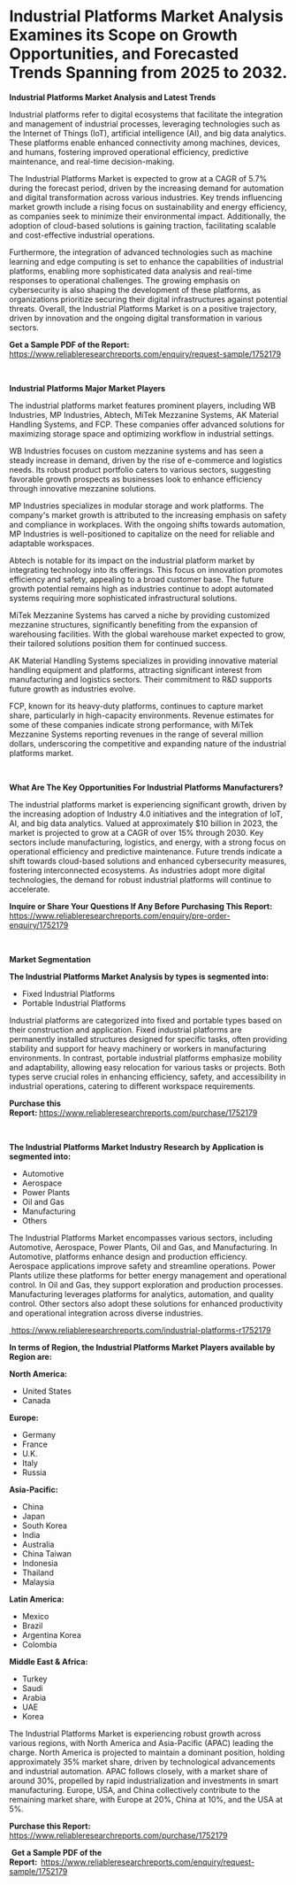 <p><h1>Industrial Platforms Market Analysis Examines its Scope on Growth Opportunities, and Forecasted Trends Spanning from 2025 to 2032.</h1></p><p><strong>Industrial Platforms Market Analysis and Latest Trends</strong></p>
<p><p>Industrial platforms refer to digital ecosystems that facilitate the integration and management of industrial processes, leveraging technologies such as the Internet of Things (IoT), artificial intelligence (AI), and big data analytics. These platforms enable enhanced connectivity among machines, devices, and humans, fostering improved operational efficiency, predictive maintenance, and real-time decision-making. </p><p>The Industrial Platforms Market is expected to grow at a CAGR of 5.7% during the forecast period, driven by the increasing demand for automation and digital transformation across various industries. Key trends influencing market growth include a rising focus on sustainability and energy efficiency, as companies seek to minimize their environmental impact. Additionally, the adoption of cloud-based solutions is gaining traction, facilitating scalable and cost-effective industrial operations. </p><p>Furthermore, the integration of advanced technologies such as machine learning and edge computing is set to enhance the capabilities of industrial platforms, enabling more sophisticated data analysis and real-time responses to operational challenges. The growing emphasis on cybersecurity is also shaping the development of these platforms, as organizations prioritize securing their digital infrastructures against potential threats. Overall, the Industrial Platforms Market is on a positive trajectory, driven by innovation and the ongoing digital transformation in various sectors.</p></p>
<p><strong>Get a Sample PDF of the Report:&nbsp;</strong> <a href="https://www.reliableresearchreports.com/enquiry/request-sample/1752179?utm_campaign=3131&utm_medium=2&utm_source=Github&utm_content=ia&utm_term=17042025&utm_id=industrial-platforms">https://www.reliableresearchreports.com/enquiry/request-sample/1752179</a></p>
<p>&nbsp;</p>
<p><strong>Industrial Platforms Major Market Players</strong></p>
<p><p>The industrial platforms market features prominent players, including WB Industries, MP Industries, Abtech, MiTek Mezzanine Systems, AK Material Handling Systems, and FCP. These companies offer advanced solutions for maximizing storage space and optimizing workflow in industrial settings.</p><p>WB Industries focuses on custom mezzanine systems and has seen a steady increase in demand, driven by the rise of e-commerce and logistics needs. Its robust product portfolio caters to various sectors, suggesting favorable growth prospects as businesses look to enhance efficiency through innovative mezzanine solutions.</p><p>MP Industries specializes in modular storage and work platforms. The company's market growth is attributed to the increasing emphasis on safety and compliance in workplaces. With the ongoing shifts towards automation, MP Industries is well-positioned to capitalize on the need for reliable and adaptable workspaces.</p><p>Abtech is notable for its impact on the industrial platform market by integrating technology into its offerings. This focus on innovation promotes efficiency and safety, appealing to a broad customer base. The future growth potential remains high as industries continue to adopt automated systems requiring more sophisticated infrastructural solutions.</p><p>MiTek Mezzanine Systems has carved a niche by providing customized mezzanine structures, significantly benefiting from the expansion of warehousing facilities. With the global warehouse market expected to grow, their tailored solutions position them for continued success.</p><p>AK Material Handling Systems specializes in providing innovative material handling equipment and platforms, attracting significant interest from manufacturing and logistics sectors. Their commitment to R&D supports future growth as industries evolve.</p><p>FCP, known for its heavy-duty platforms, continues to capture market share, particularly in high-capacity environments. Revenue estimates for some of these companies indicate strong performance, with MiTek Mezzanine Systems reporting revenues in the range of several million dollars, underscoring the competitive and expanding nature of the industrial platforms market.</p></p>
<p>&nbsp;</p>
<p><strong>What Are The Key Opportunities For Industrial Platforms Manufacturers?</strong></p>
<p><p>The industrial platforms market is experiencing significant growth, driven by the increasing adoption of Industry 4.0 initiatives and the integration of IoT, AI, and big data analytics. Valued at approximately $10 billion in 2023, the market is projected to grow at a CAGR of over 15% through 2030. Key sectors include manufacturing, logistics, and energy, with a strong focus on operational efficiency and predictive maintenance. Future trends indicate a shift towards cloud-based solutions and enhanced cybersecurity measures, fostering interconnected ecosystems. As industries adopt more digital technologies, the demand for robust industrial platforms will continue to accelerate.</p></p>
<p><strong>Inquire or Share Your Questions If Any Before Purchasing This Report:</strong> <a href="https://www.reliableresearchreports.com/enquiry/pre-order-enquiry/1752179?utm_campaign=3131&utm_medium=2&utm_source=Github&utm_content=ia&utm_term=17042025&utm_id=industrial-platforms">https://www.reliableresearchreports.com/enquiry/pre-order-enquiry/1752179</a></p>
<p>&nbsp;</p>
<p><strong>Market Segmentation</strong></p>
<p><strong>The Industrial Platforms Market Analysis by types is segmented into:</strong></p>
<p><ul><li>Fixed Industrial Platforms</li><li>Portable Industrial Platforms</li></ul></p>
<p><p>Industrial platforms are categorized into fixed and portable types based on their construction and application. Fixed industrial platforms are permanently installed structures designed for specific tasks, often providing stability and support for heavy machinery or workers in manufacturing environments. In contrast, portable industrial platforms emphasize mobility and adaptability, allowing easy relocation for various tasks or projects. Both types serve crucial roles in enhancing efficiency, safety, and accessibility in industrial operations, catering to different workspace requirements.</p></p>
<p><strong>Purchase this Report:&nbsp;</strong><a href="https://www.reliableresearchreports.com/purchase/1752179?utm_campaign=3131&utm_medium=2&utm_source=Github&utm_content=ia&utm_term=17042025&utm_id=industrial-platforms">https://www.reliableresearchreports.com/purchase/1752179</a></p>
<p>&nbsp;</p>
<p><strong>The Industrial Platforms Market Industry Research by Application is segmented into:</strong></p>
<p><ul><li>Automotive</li><li>Aerospace</li><li>Power Plants</li><li>Oil and Gas</li><li>Manufacturing</li><li>Others</li></ul></p>
<p><p>The Industrial Platforms Market encompasses various sectors, including Automotive, Aerospace, Power Plants, Oil and Gas, and Manufacturing. In Automotive, platforms enhance design and production efficiency. Aerospace applications improve safety and streamline operations. Power Plants utilize these platforms for better energy management and operational control. In Oil and Gas, they support exploration and production processes. Manufacturing leverages platforms for analytics, automation, and quality control. Other sectors also adopt these solutions for enhanced productivity and operational integration across diverse industries.</p></p>
<p><a href="https://www.reliableresearchreports.com/industrial-platforms-r1752179?utm_campaign=3131&utm_medium=2&utm_source=Github&utm_content=ia&utm_term=17042025&utm_id=industrial-platforms">&nbsp;https://www.reliableresearchreports.com/industrial-platforms-r1752179</a></p>
<p><strong>In terms of Region, the Industrial Platforms Market Players available by Region are:</strong></p>
<p>
    <p> <strong> North America: </strong>
        <ul>
            <li>United States</li>
            <li>Canada</li>
        </ul>
        </p> 
    <p> <strong> Europe: </strong>
        <ul>
            <li>Germany</li>
            <li>France</li>
            <li>U.K.</li>
            <li>Italy</li>
            <li>Russia</li>
        </ul>
        </p> 
    <p> <strong> Asia-Pacific: </strong>
        <ul>
            <li>China</li>
            <li>Japan</li>
            <li>South Korea</li>
            <li>India</li>
            <li>Australia</li>
            <li>China Taiwan</li>
            <li>Indonesia</li>
            <li>Thailand</li>
            <li>Malaysia</li>
        </ul>
        </p> 
    <p> <strong> Latin America: </strong>
        <ul>
            <li>Mexico</li>
            <li>Brazil</li>
            <li>Argentina Korea</li>
            <li>Colombia</li>
        </ul>
        </p> 
    <p> <strong> Middle East & Africa: </strong>
        <ul>
            <li>Turkey</li>
            <li>Saudi</li>
            <li>Arabia</li>
            <li>UAE</li>
            <li>Korea</li>
        </ul>
    </p>
    </p>
<p><p>The Industrial Platforms Market is experiencing robust growth across various regions, with North America and Asia-Pacific (APAC) leading the charge. North America is projected to maintain a dominant position, holding approximately 35% market share, driven by technological advancements and industrial automation. APAC follows closely, with a market share of around 30%, propelled by rapid industrialization and investments in smart manufacturing. Europe, USA, and China collectively contribute to the remaining market share, with Europe at 20%, China at 10%, and the USA at 5%.</p></p>
<p><strong>Purchase this Report: </strong><a href="https://www.reliableresearchreports.com/purchase/1752179?utm_campaign=3131&utm_medium=2&utm_source=Github&utm_content=ia&utm_term=17042025&utm_id=industrial-platforms">https://www.reliableresearchreports.com/purchase/1752179</a></p>
<p>&nbsp;<strong>Get a Sample PDF of the Report:&nbsp;&nbsp;</strong><a href="https://www.reliableresearchreports.com/enquiry/request-sample/1752179?utm_campaign=3131&utm_medium=2&utm_source=Github&utm_content=ia&utm_term=17042025&utm_id=industrial-platforms">https://www.reliableresearchreports.com/enquiry/request-sample/1752179</a></p>
<p><strong></strong></p>
<p><p></p><p></p><p></p></p>